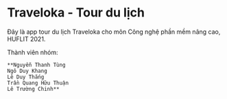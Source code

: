 # Traveloka - Tour du lịch
Đây là app tour du lịch Traveloka cho môn Công nghệ phần mềm nâng cao, HUFLIT 2021.

Thành viên nhóm:
```
**Nguyễn Thanh Tùng
Ngô Duy Khang
Lê Duy Thắng
Trần Quang Hữu Thuận
Lê Trường Chinh**
```